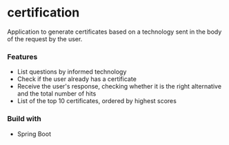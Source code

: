 # certification 

Application to generate certificates based on a technology sent in the body of the request by the user.

### Features
- List questions by informed technology
- Check if the user already has a certificate
- Receive the user's response, checking whether it is the right alternative and the total number of hits
- List of the top 10 certificates, ordered by highest scores

### Build with
- Spring Boot
